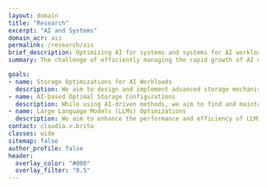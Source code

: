 ```yaml
---
layout: domain
title: "Research"
excerpt: "AI and Systems"
domain_acr: ais
permalink: /research/ais
brief_description: Optimizing AI for systems and systems for AI workloads has become one of the most enticing routes for research as models and data grow and storage configurations may be suboptimal.  DSR focuses on optimizing and improving systems for AI workloads while finding optimal configurations under volatile workloads.
summary: The challenge of efficiently managing the rapid growth of AI models and data, alongside volatile workloads, emphasizes the need for advanced storage solutions.<br><br>To address this, our research focuses on three main areas. First, we aim to design novel storage optimizations tailored for AI workloads, improving the handling of large and complex datasets. Second, we strive to identify optimal storage configurations by leveraging AI techniques, enhancing storage efficiency and security. Third, we focus on optimizing large language models (LLMs) within heterogeneous hierarchies to ensure efficient operation across complex and modern computing environments.<br><br>These research lines are crucial for advancing AI system capabilities amidst increasing demands and complexity.

goals:
- name: Storage Optimizations for AI Workloads
  description: We aim to design and implement advanced storage mechanisms specifically tailored for AI workloads to handle large and complex datasets more effectively. By assessing bottlenecks in existing storage systems when handling AI workloads, we develop algorithms that optimize data placement, access patterns, and retrieval processes for AI applications.
- name: AI-based Optimal Storage Configurations
  description: While using AI-driven methods, we aim to find and maintain optimal storage configurations, ensuring efficient data management and security by offering self-optimizing storage solutions. Our goal is to create adaptive storage systems that can dynamically reconfigure based on workload characteristics and performance metrics to enhance storage efficiency and data integrity.
- name: Large Language Models (LLMs) Optimizations
  description: We aim to enhance the performance and efficiency of LLMs operating in diverse and complex computing environments. By analyzing the interaction between LLMs, different levels of storage hierarchies, and CPU-GPU data and model transfer, we aim to develop techniques to optimize memory usage, data transfer, and processing speed for LLMs.
contact: claudia.v.brito
classes: wide
sitemap: false
author_profile: false
header:
  overlay_color: "#000"
  overlay_filter: "0.5"
---
```


<script
      src="https://code.jquery.com/jquery-3.4.1.min.js"
      integrity="sha256-CSXorXvZcTkaix6Yvo6HppcZGetbYMGWSFlBw8HfCJo="
      crossorigin="anonymous"
    ></script>
<script src="https://unpkg.com/magic-grid/dist/magic-grid.min.js"></script>
